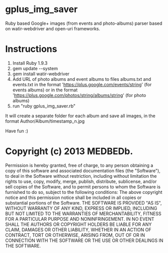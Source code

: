 gplus_img_saver
===============

Ruby based Google+ images (from events and photo-albums) parser based on watir-webdriver and open-uri frameworks.

Instructions
===============
1. Install Ruby 1.9.3
2. gem update --system
3. gem install watir-webdriver
4. Add URL of photo albums and event albums to files albums.txt and events.txt in the format 'https://plus.google.com/events/string' (for events albums) or in the format 'https://plus.google.com/photos/string/albums/string' (for photo albums)
5. run "ruby gplus_img_saver.rb"

It will create a separate folder for each album and save all images, in the format Author/Album/timestamp_n.jpg

Have fun :)

Copyright (c) 2013 MEDBEDb.
=========================
Permission is hereby granted, free of charge, to any person obtaining a copy of this software and associated documentation files (the "Software"), to deal in the Software without restriction, including without limitation the rights to use, copy, modify, merge, publish, distribute, sublicense, and/or sell copies of the Software, and to permit persons to whom the Software is furnished to do so, subject to the following conditions:
The above copyright notice and this permission notice shall be included in all copies or substantial portions of the Software.
THE SOFTWARE IS PROVIDED "AS IS", WITHOUT WARRANTY OF ANY KIND, EXPRESS OR IMPLIED, INCLUDING BUT NOT LIMITED TO THE WARRANTIES OF MERCHANTABILITY, FITNESS FOR A PARTICULAR PURPOSE AND NONINFRINGEMENT. IN NO EVENT SHALL THE AUTHORS OR COPYRIGHT HOLDERS BE LIABLE FOR ANY CLAIM, DAMAGES OR OTHER LIABILITY, WHETHER IN AN ACTION OF CONTRACT, TORT OR OTHERWISE, ARISING FROM, OUT OF OR IN CONNECTION WITH THE SOFTWARE OR THE USE OR OTHER DEALINGS IN THE SOFTWARE.
